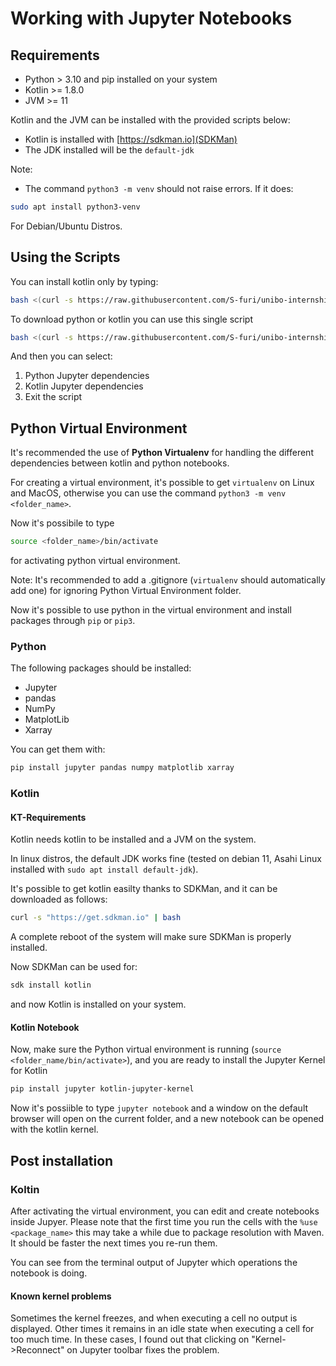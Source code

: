 # Working with Jupyter Notebooks
## Requirements
- Python > 3.10 and pip installed on your system
- Kotlin >= 1.8.0
- JVM >= 11

Kotlin and the JVM can be installed with  the provided scripts below:
- Kotlin is installed with [https://sdkman.io](SDKMan)
- The JDK installed will be the `default-jdk`

Note:
- The command `python3 -m venv` should not raise errors. If it does:
```bash
sudo apt install python3-venv
```
For Debian/Ubuntu Distros.

## Using the Scripts
You can install kotlin only by typing:
```bash
bash <(curl -s https://raw.githubusercontent.com/S-furi/unibo-internship/main/install_kotlin_notebook.sh)
```

To download python or kotlin you can use this single script
```bash
bash <(curl -s https://raw.githubusercontent.com/S-furi/unibo-internship/main/interactive_install.sh)
```
And then you can select:
1. Python Jupyter dependencies
2. Kotlin Jupyter dependencies
3. Exit the script

## Python Virtual Environment
It's recommended the use of **Python Virtualenv** for handling
the different dependencies between kotlin and python notebooks.

For creating a virtual environment, it's possible to get
`virtualenv` on Linux and MacOS, otherwise you can use
the command `python3 -m venv <folder_name>`.

Now it's possibile to type
```bash
source <folder_name>/bin/activate
```
for activating python virtual environment.

Note: It's recommended to add a .gitignore (`virtualenv` should
automatically add one) for ignoring Python Virtual Environment
folder.

Now it's possible to use python in the virtual environment and 
install packages through `pip` or `pip3`. 

### Python
The following packages should be installed:
- Jupyter
- pandas
- NumPy
- MatplotLib
- Xarray

You can get them with:
```bash
pip install jupyter pandas numpy matplotlib xarray
```

### Kotlin
#### KT-Requirements
Kotlin needs kotlin to be installed and a JVM on the system.

In linux distros, the default JDK works fine 
(tested on debian 11, Asahi Linux installed with 
`sudo apt install default-jdk`).

It's possible to get kotlin easilty thanks to SDKMan,
and it can be downloaded as follows:

```bash
curl -s "https://get.sdkman.io" | bash
```

A complete reboot of the system will make sure SDKMan is 
properly installed.

Now SDKMan can be used for:
```bash
sdk install kotlin
```

and now Kotlin is installed on your system.

#### Kotlin Notebook
Now, make sure the Python virtual environment is running 
(`source <folder_name/bin/activate>`), and you are ready
to install the Jupyter Kernel for Kotlin

```bash
pip install jupyter kotlin-jupyter-kernel
```

Now it's possiible to type `jupyter notebook` and a 
window on the default browser will open on the current
folder, and a new notebook can be opened with the 
kotlin kernel.

## Post installation
### Koltin
After activating the virtual environment, you can edit and create notebooks
inside Jupyer.
Please note that the first time you run the cells with the `%use
<package_name>` this may take a while due to package resolution with Maven. It
should be faster the next times you re-run them.

You can see from the terminal output of Jupyter which operations the notebook
is doing.

#### Known kernel problems
Sometimes the kernel freezes, and when executing a cell no output is displayed.
Other times it remains in an idle state when executing a cell for too much
time. In these cases, I found out that clicking on "Kernel->Reconnect" on
Jupyter toolbar fixes the problem.
